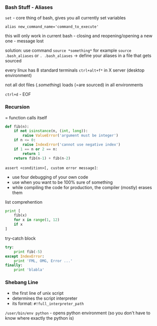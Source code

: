 ### Bash Stuff - Aliases

`set` - core thing of bash, gives you all currently set variables

`alias new_command_name='command_to_execute'`

this will only work in current bash - closing and reopening/opening a new one - message lost

solution: use command `source *something*` for example `source .bash_aliases` or `. .bash_aliases` -> define your aliases in a file that gets sourced

every linux has 8 standard terminals `ctrl+alt+f*` in X server (desktop environment)

not all dot files (*.something*) loads (=are sourced) in all environments

`ctrl+d` - EOF

### Recursion
= function calls itself

```python
def fib(n):
    if not isinstance(n, (int, long)):
        raise ValueError('argument must be integer')
    if n <= 0:
        raise IndexError('cannot use negative index')
    if 1 == n or 2 == n:
        return 1
    return fib(n-1) + fib(n-2)
```

`assert <condition>[, custom error message]`:
- use four debugging of your own code
- use when you want to be 100% sure of something
- while compiling the code for production, the compiler (mostly) erases them

list comprehention

```python
print [
    fib(x)
    for x in range(1, 12)
    if x
]
```

try-catch block

```python
try:
    print fib(-5)
except IndexError:
    print 'FML, OMG, Error ...'
finally:
    print 'blabla'
```

### Shebang Line

- the first line of unix script
- determines the script interpreter
- its format: `#!full_interpreter_path`

`/user/bin/env python` - opens python environment (so you don't have to know where exactly the python is)
